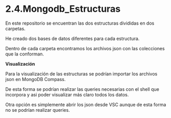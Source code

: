 # 2.4.Mongodb_Estructuras

En este repositorio se encuentran las dos estructuras divididas en dos carpetas.

He creado dos bases de datos diferentes para cada estructura.

Dentro de cada carpeta encontramos los archivos json con las colecciones que la conforman.



**Visualización**

Para la visualización de las estructuras se podrían importar los archivos json en MongoDB Compass.

De esta forma se podrían realizar las queries necesarias con el shell que incorpora y asi poder visualizar más claro todos los datos.


Otra opción es simplemente abrir los json desde VSC aunque de esta forma no se podrían realizar queries.